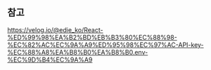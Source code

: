 ## 참고

https://velog.io/@edie_ko/React-%ED%99%98%EA%B2%BD%EB%B3%80%EC%88%98-%EC%82%AC%EC%9A%A9%ED%95%98%EC%97%AC-API-key-%EC%88%A8%EA%B8%B0%EA%B8%B0.env-%EC%9D%B4%EC%9A%A9